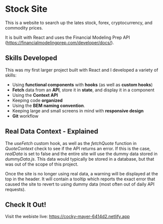 # Stock Site #
This is a website to search up the lates stock, forex, cryptocurrency, and commodity prices.

It is built with React and uses the Financial Modeling Prep API (https://financialmodelingprep.com/developer/docs/).

## Skills Developed ##
This was my first larger project built with React and I developed a variety of skills:
- Using __functional components__ with __hooks__ (as well as __custom hooks__)
- __Fetch__ data from an __API__, store it in __state__, and display it in a component
- Using the __Context API__
- Keeping code __organized__
- Using the __BEM naming convention__.
- Keeping large and small screens in mind with __responsive design__
- __Git__ workflow

## Real Data Context - Explained ##
The _useFetch_ custom hook, as well as the _fetchQuote_ function in _QuoteContext_ check to see if the API returns an error. If this is the case, _realData_ is set to false and the entire site will use the dummy data stored in _dummyData.js_. This data would typically be stored in a database, but that was out of the scope of this project.

Once the site is no longer using real data, a warning will be displayed at the top in the header. It will contain a tooltip which reports the exact error that caused the site to revert to using dummy data (most often out of daily API requests).

## Check It Out! ##
Visit the webiste live: https://cocky-mayer-6414d2.netlify.app
